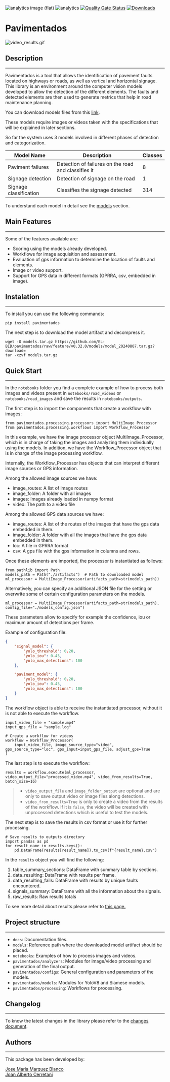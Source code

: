 ![analytics image (flat)](https://raw.githubusercontent.com/vitr/google-analytics-beacon/master/static/badge-flat.gif)
![analytics](https://www.google-analytics.com/collect?v=1&cid=555&t=pageview&ec=repo&ea=open&dp=/pavimentados/readme&dt=&tid=UA-4677001-16)
[![Quality Gate Status](https://sonarcloud.io/api/project_badges/measure?project=EL-BID_pavimentados&metric=alert_status)](https://sonarcloud.io/summary/new_code?id=EL-BID_pavimentados)
[![Downloads](https://pepy.tech/badge/pavimentados)](https://pepy.tech/project/pavimentados)
# Pavimentados

![video_results.gif](docs/assets/video_results.gif)

## Description
---
Pavimentados is a tool that allows the identification of pavement faults located on highways or roads, as well as vertical and horizontal signage. 
This library is an environment around the computer vision models developed to allow the detection of the different elements. 
The faults and detected elements are then used to generate metrics that help in road maintenance planning.

You can download models files from this [link](https://github.com/EL-BID/pavimentados/raw/feature/v1.0.0/models/model_20240818.tar.gz?download=).

These models require images or videos taken with the specifications that will be explained in later sections. 

So far the system uses 3 models involved in different phases of detection and categorization.

| Model Name             | Description                                         | Classes |
|------------------------|---------------------------------------------------- |---------|
| Paviment failures      | Detection of failures on the road and classifies it | 8       |
| Signage detection      | Detection of signage on the road                    | 1       |
| Signage classification | Classifies the signage detected                     | 314     |

To understand each model in detail see the [models](docs/MODELS.md) section.

## Main Features
---

Some of the features available are:

- Scoring using the models already developed.
- Workflows for image acquisition and assessment.
- Evaluation of gps information to determine the location of faults and elements.
- Image or video support.
- Support for GPS data in different formats (GPRRA, csv, embedded in image).

## Instalation
---

To install you can use the following commands:

```
pip install pavimentados
```

The next step is to download the model artifact and decompress it.

```
wget -O models.tar.gz https://github.com/EL-BID/pavimentados/raw/feature/v0.32.0/models/model_20240807.tar.gz?download=
tar -xzvf models.tar.gz
```

## Quick Start
---

In the `notebooks` folder you find a complete example of how to process both images and videos present
in `notebooks/road_videos` or `notebooks/road_images` and save the results in `notebooks/outputs`.

The first step is to import the components that create a workflow with images:
```
from pavimentados.processing.processors import MultiImage_Processor
from pavimentados.processing.workflows import Workflow_Processor
```

In this example, we have the image processor object MultiImage_Processor, which is in charge of taking the images and analyzing them individually using the models. In addition, we have the Workflow_Processor object that 
is in charge of the image processing workflow. 

Internally, the Workflow_Processor has objects that can interpret different image sources or GPS information. 

Among the allowed image sources we have:

 - image_routes: A list of image routes
 - image_folder: A folder with all images
 - images: Images already loaded in numpy format
 - video: The path to a video file

Among the allowed GPS data sources we have:

 - image_routes: A list of the routes of the images that have the gps data embedded in them.
 - image_folder: A folder with all the images that have the gps data embedded in them.
 - loc: A file in GPRRA format
 - csv: A gps file with the gps information in columns and rows.

Once these elements are imported, the processor is instantiated as follows:

```
from pathlib import Path
models_path = Path("./artifacts")  # Path to downloaded model
ml_processor = MultiImage_Processor(artifacts_path=str(models_path))
```

Alternatively, you can specify an additional JSON file for the setting or overwrite some of certain configuration 
parameters on the models.

```
ml_processor = MultiImage_Processor(artifacts_path=str(models_path), config_file="./models_config.json")
```
These parameters allow to specify for example the confidence, iou or maximum amount of detections per frame.

Example of configuration file:
```json
{
	"signal_model": {
		"yolo_threshold": 0.20,
		"yolo_iou": 0.45,
		"yolo_max_detections": 100
	},

	"paviment_model": {
		"yolo_threshold": 0.20,
		"yolo_iou": 0.45,
		"yolo_max_detections": 100
	}
}
```

The workflow object is able to receive the instantiated processor, without it is not able to execute the workflow.

```
input_video_file = "sample.mp4"
input_gps_file = "sample.log"

# Create a workflow for videos
workflow = Workflow_Processor(
    input_video_file, image_source_type="video", gps_source_type="loc", gps_input=input_gps_file, adjust_gps=True
)
```

The last step is to execute the workflow:

```
results = workflow.execute(ml_processor, video_output_file="processed_video.mp4", video_from_results=True, batch_size=16)
```

>  * `video_output_file` and `image_folder_output` are optional and are only to save output video or image 
files along detections.
>  * `video_from_results=True` is only to create a video from the results of the workflow. If it is `false`, the video will be created with unprocessed detections which is useful to test the models.

The next step is to save the results in csv format or use it for further processing.

```
# Save results to outputs directory
import pandas as pd
for result_name in results.keys():
    pd.DataFrame(results[result_name]).to_csv(f"{result_name}.csv")
```

In the `results` object you will find the following:

 1. table_summary_sections: DataFrame with summary table by sections.
 2. data_resulting: DataFrame with results per frame.
 3. data_resulting_fails: DataFrame with results by unique faults encountered.
 4. signals_summary: DataFrame with all the information about the signals.
 5. raw_results: Raw results totals

To see more detail about results please refer to [this page.](docs%2Fresults.md)


## Project structure
---
* `docs`: Documentation files.
* `models`: Reference path where the downloaded model artifact should be placed. 
* `notebooks`: Examples of how to process images and videos.
* `pavimentados/analyzers`: Modules for image/video processing and generation of the final output.
* `pavimentados/configs`: General configuration and parameters of the models.
* `pavimentados/models`: Modules for YoloV8 and Siamese models.
* `pavimentados/processing`: Workflows for processing.


## Changelog
---
To know the latest changes in the library please refer to the [changes document](docs/CHANGELOG.md).


## Authors
---

This package has been developed by:

<a href="https://github.com/J0s3M4rqu3z" target="blank">Jose Maria Marquez Blanco</a>
<br/>
<a href="https://www.linkedin.com/in/joancerretani/" target="blank">Joan Alberto Cerretani</a>
